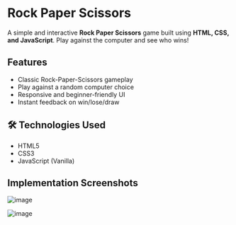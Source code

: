 # Rock Paper Scissors

A simple and interactive **Rock Paper Scissors** game built using **HTML, CSS, and JavaScript**. Play against the computer and see who wins!

## Features

- Classic Rock-Paper-Scissors gameplay
- Play against a random computer choice
- Responsive and beginner-friendly UI
- Instant feedback on win/lose/draw

## 🛠️ Technologies Used

- HTML5
- CSS3
- JavaScript (Vanilla)

## Implementation Screenshots

![image](https://github.com/user-attachments/assets/230789a1-31b6-4e4b-8241-8b751336d1b4)

![image](https://github.com/user-attachments/assets/505fc304-22db-42ef-bb4e-577584859a60)
